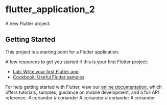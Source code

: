 # flutter_application_2

A new Flutter project.

## Getting Started

This project is a starting point for a Flutter application.

A few resources to get you started if this is your first Flutter project:

- [Lab: Write your first Flutter app](https://flutter.dev/docs/get-started/codelab)
- [Cookbook: Useful Flutter samples](https://flutter.dev/docs/cookbook)

For help getting started with Flutter, view our
[online documentation](https://flutter.dev/docs), which offers tutorials,
samples, guidance on mobile development, and a full API reference.
#   c o r i a n d e r  
 #   c o r i a n d e r  
 #   c o r i a n d e r  
 #   c o r i a n d e r  
 #   c o r i a n d e r  
 